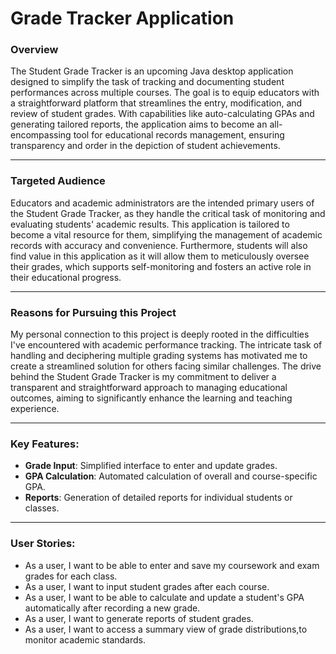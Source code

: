 # Grade Tracker Application


### **Overview**

The Student Grade Tracker is an upcoming Java desktop application designed to simplify the task of tracking and documenting student performances across multiple courses. The goal is to equip educators with a straightforward platform that streamlines the entry, modification, and review of student grades. With capabilities like auto-calculating GPAs and generating tailored reports, the application aims to become an all-encompassing tool for educational records management, ensuring transparency and order in the depiction of student achievements.

---

### **Targeted Audience**

Educators and academic administrators are the intended primary users of the Student Grade Tracker, as they handle the critical task of monitoring and evaluating students' academic results. This application is tailored to become a vital resource for them, simplifying the management of academic records with accuracy and convenience. Furthermore, students will also find value in this application as it will allow them to meticulously oversee their grades, which supports self-monitoring and fosters an active role in their educational progress.

---

### **Reasons for Pursuing this Project**

My personal connection to this project is deeply rooted in the difficulties I've encountered with academic performance tracking. The intricate task of handling and deciphering multiple grading systems has motivated me to create a streamlined solution for others facing similar challenges. The drive behind the Student Grade Tracker is my commitment to deliver a transparent and straightforward approach to managing educational outcomes, aiming to significantly enhance the learning and teaching experience.

---

###  **Key Features:**
-  **Grade Input**: Simplified interface to enter and update grades.
- **GPA Calculation**: Automated calculation of overall and course-specific GPA.
- **Reports**: Generation of detailed reports for individual students or classes.

---

### **User Stories:**
- As a user, I want to be able to enter and save my coursework and exam grades for each class.
- As a user, I want to input student grades after each course.
- As a user, I want to be able to calculate and update a student's GPA automatically after recording a new grade.
- As a user, I want to generate reports of student grades.
- As a user, I want to access a summary view of grade distributions,to monitor academic standards.
